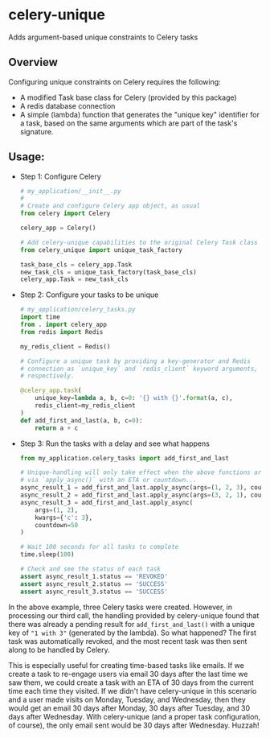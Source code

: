 # celery-unique
Adds argument-based unique constraints to Celery tasks

## Overview
Configuring unique constraints on Celery requires the following:
- A modified Task base class for Celery (provided by this package)
- A redis database connection
- A simple (lambda) function that generates the "unique key" identifier for a task, 
based on the same arguments which are part of the task's signature.

## Usage:
- Step 1: Configure Celery

    ```python
    # my_application/__init__.py
    #
    # Create and configure Celery app object, as usual
    from celery import Celery
    
    celery_app = Celery()
    
    # Add celery-unique capabilities to the original Celery Task class
    from celery_unique import unique_task_factory
    
    task_base_cls = celery_app.Task
    new_task_cls = unique_task_factory(task_base_cls)
    celery_app.Task = new_task_cls
    ```

- Step 2: Configure your tasks to be unique

    ```python
    # my_application/celery_tasks.py
    import time
    from . import celery_app
    from redis import Redis
    
    my_redis_client = Redis()
    
    # Configure a unique task by providing a key-generator and Redis
    # connection as `unique_key` and `redis_client` keyword arguments,
    # respectively.
    
    @celery_app.task(
        unique_key=lambda a, b, c=0: '{} with {}'.format(a, c), 
        redis_client=my_redis_client
    )
    def add_first_and_last(a, b, c=0):
        return a + c
    ```

- Step 3: Run the tasks with a delay and see what happens

    ```python
    from my_application.celery_tasks import add_first_and_last
    
    # Unique-handling will only take effect when the above functions are called
    # via `apply_async()` with an ETA or countdown...
    async_result_1 = add_first_and_last.apply_async(args=(1, 2, 3), countdown=100)
    async_result_2 = add_first_and_last.apply_async(args=(3, 2, 1), countdown=100)
    async_result_3 = add_first_and_last.apply_async(
        args=(1, 2), 
        kwargs={'c': 3}, 
        countdown=50
    )
    
    # Wait 100 seconds for all tasks to complete
    time.sleep(100)
    
    # Check and see the status of each task
    assert async_result_1.status == 'REVOKED'
    assert async_result_2.status == 'SUCCESS'
    assert async_result_3.status == 'SUCCESS'
    ```

In the above example, three Celery tasks were created.  However, in processing our third call, the 
handling provided by celery-unique found that there was already a pending result for `add_first_and_last()`
with a unique key of `"1 with 3"` (generated by the lambda).  So what happened?  The first task was 
automatically revoked, and the most recent task was then sent along to be handled by Celery.

This is especially useful for creating time-based tasks like emails.  If we create a task to 
re-engage users via email 30 days after the last time we saw them, we could create a task with an 
ETA of 30 days from the current time each time they visited.  If we didn't have celery-unique in 
this scenario and a user made visits on Monday, Tuesday, and Wednesday, then they would get an email 
30 days after Monday, 30 days after Tuesday, and 30 days after Wednesday.  With celery-unique (and a 
proper task configuration, of course), the only email sent would be 30 days after Wednesday.  Huzzah!
